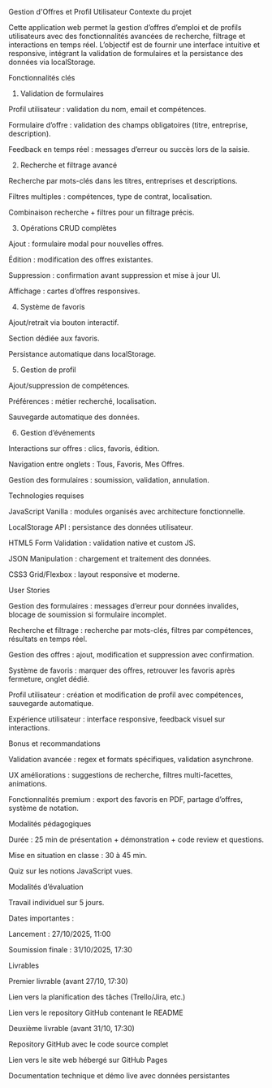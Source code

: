 Gestion d'Offres et Profil Utilisateur
Contexte du projet

Cette application web permet la gestion d’offres d’emploi et de profils utilisateurs avec des fonctionnalités avancées de recherche, filtrage et interactions en temps réel. L’objectif est de fournir une interface intuitive et responsive, intégrant la validation de formulaires et la persistance des données via localStorage.

Fonctionnalités clés
1. Validation de formulaires

Profil utilisateur : validation du nom, email et compétences.

Formulaire d’offre : validation des champs obligatoires (titre, entreprise, description).

Feedback en temps réel : messages d’erreur ou succès lors de la saisie.

2. Recherche et filtrage avancé

Recherche par mots-clés dans les titres, entreprises et descriptions.

Filtres multiples : compétences, type de contrat, localisation.

Combinaison recherche + filtres pour un filtrage précis.

3. Opérations CRUD complètes

Ajout : formulaire modal pour nouvelles offres.

Édition : modification des offres existantes.

Suppression : confirmation avant suppression et mise à jour UI.

Affichage : cartes d’offres responsives.

4. Système de favoris

Ajout/retrait via bouton interactif.

Section dédiée aux favoris.

Persistance automatique dans localStorage.

5. Gestion de profil

Ajout/suppression de compétences.

Préférences : métier recherché, localisation.

Sauvegarde automatique des données.

6. Gestion d’événements

Interactions sur offres : clics, favoris, édition.

Navigation entre onglets : Tous, Favoris, Mes Offres.

Gestion des formulaires : soumission, validation, annulation.

Technologies requises

JavaScript Vanilla : modules organisés avec architecture fonctionnelle.

LocalStorage API : persistance des données utilisateur.

HTML5 Form Validation : validation native et custom JS.

JSON Manipulation : chargement et traitement des données.

CSS3 Grid/Flexbox : layout responsive et moderne.

User Stories

Gestion des formulaires : messages d’erreur pour données invalides, blocage de soumission si formulaire incomplet.

Recherche et filtrage : recherche par mots-clés, filtres par compétences, résultats en temps réel.

Gestion des offres : ajout, modification et suppression avec confirmation.

Système de favoris : marquer des offres, retrouver les favoris après fermeture, onglet dédié.

Profil utilisateur : création et modification de profil avec compétences, sauvegarde automatique.

Expérience utilisateur : interface responsive, feedback visuel sur interactions.

Bonus et recommandations

Validation avancée : regex et formats spécifiques, validation asynchrone.

UX améliorations : suggestions de recherche, filtres multi-facettes, animations.

Fonctionnalités premium : export des favoris en PDF, partage d’offres, système de notation.

Modalités pédagogiques

Durée : 25 min de présentation + démonstration + code review et questions.

Mise en situation en classe : 30 à 45 min.

Quiz sur les notions JavaScript vues.

Modalités d’évaluation

Travail individuel sur 5 jours.

Dates importantes :

Lancement : 27/10/2025, 11:00

Soumission finale : 31/10/2025, 17:30

Livrables

Premier livrable (avant 27/10, 17:30)

Lien vers la planification des tâches (Trello/Jira, etc.)

Lien vers le repository GitHub contenant le README

Deuxième livrable (avant 31/10, 17:30)

Repository GitHub avec le code source complet

Lien vers le site web hébergé sur GitHub Pages

Documentation technique et démo live avec données persistantes
